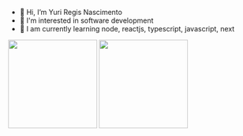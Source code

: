 - 👋 Hi, I’m Yuri Regis Nascimento
- 👀 I'm interested in software development
- 🌱 I am currently learning node, reactjs, typescript, javascript, next



<div>
  <img height="180cm" src="https://github-readme-stats.vercel.app/api?username=yurifardel&theme=omni&show_icons=true"/>
  <img height="180cm" src="  https://github-readme-stats.vercel.app/api/top-langs/?username=yurifardel&layout=compact"/>
</div>
